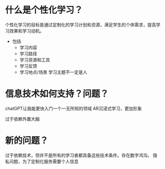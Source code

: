 # 什么是个性化学习？

个性化学习的目标是通过定制化的学习计划和资源，满足学生的个体需求，提高学习效果和学习动机。

- 包括
	- 学习内容
	- 学习路径
	- 学习资源和工具
	- 学习反馈
	- 学习地点/场景
学习主题不一定是人
# 信息技术如何支持？问题？

chatGPT让我能更快入门一个一无所知的领域
AR沉浸式学习，更加形象


过于依赖外置大脑
# 新的问题？

过于依赖技术，但并不是所有的学习者都具备这些技术条件。存在数字鸿沟。
隐私问题，为了定制化服务需要个人信息
